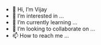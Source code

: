 - 👋 Hi, I’m Vijay
- 👀 I’m interested in ...
- 🌱 I’m currently learning ...
- 💞️ I’m looking to collaborate on ...
- 📫 How to reach me ...

<!---
gawasvf/gawasvf is a ✨ special ✨ repository because its `README.md` (this file) appears on your GitHub profile.
You can click the Preview link to take a look at your changes.
--->
